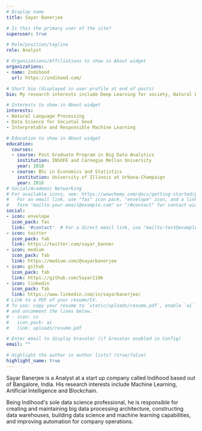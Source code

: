 ```yaml
---
# Display name
title: Sayar Banerjee

# Is this the primary user of the site?
superuser: true

# Role/position/tagline
role: Analyst

# Organizations/Affiliations to show in About widget
organizations:
- name: Indihood
  url: https://indihood.com/

# Short bio (displayed in user profile at end of posts)
bio: My research interests include Deep Learning for society, Natural Language Processing, interpretable and responsible machine learning.

# Interests to show in About widget
interests:
- Natural Language Processing
- Data Science for Societal Good
- Interpretable and Responsible Machine Learning

# Education to show in About widget
education:
  courses:
  - course: Post Graduate Program in Big Data Analytics
    institution: INSOFE and Carnegie Mellon University
    year: 2018
  - course: BSc in Economics and Statistics
    institution: University of Illinois at Urbana-Champaign
    year: 2016
# Social/Academic Networking
# For available icons, see: https://wowchemy.com/docs/getting-started/page-builder/#icons
#   For an email link, use "fas" icon pack, "envelope" icon, and a link in the
#   form "mailto:your-email@example.com" or "/#contact" for contact widget.
social:
- icon: envelope
  icon_pack: fas
  link: '#contact'  # For a direct email link, use "mailto:test@example.org".
- icon: twitter
  icon_pack: fab
  link: https://twitter.com/sayar_banner
- icon: medium
  icon_pack: fab
  link: https://medium.com/@sayarbanerjee
- icon: github
  icon_pack: fab
  link: https://github.com/Sayar1106
- icon: linkedin
  icon_pack: fab
  link: https://www.linkedin.com/in/sayarbanerjee/
# Link to a PDF of your resume/CV.
# To use: copy your resume to `static/uploads/resume.pdf`, enable `ai` icons in `params.toml`, 
# and uncomment the lines below.
# - icon: cv
#   icon_pack: ai
#   link: uploads/resume.pdf

# Enter email to display Gravatar (if Gravatar enabled in Config)
email: ""

# Highlight the author in author lists? (true/false)
highlight_name: true
---
```

Sayar Banerjee is a Analyst at a start up company called Indihood based out of Bangalore, India. His research interests include Machine Learning, Artificial Intelligence and Blockchain.

Being Indihood's sole data science professional, he is responsible for creating and maintaining big data processing architecture, constructing data warehouses, building data science and machine learning capabilities, and improving automation for company operations.


